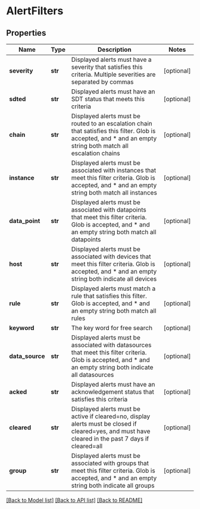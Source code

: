 # AlertFilters

## Properties
Name | Type | Description | Notes
------------ | ------------- | ------------- | -------------
**severity** | **str** | Displayed alerts must have a severity that satisfies this criteria. Multiple severities are separated by commas | [optional] 
**sdted** | **str** | Displayed alerts must have an SDT status that meets this criteria | [optional] 
**chain** | **str** | Displayed alerts must be routed to an escalation chain that satisfies this filter. Glob is accepted, and * and an empty string both match all escalation chains | [optional] 
**instance** | **str** | Displayed alerts must be associated with instances that meet this filter criteria. Glob is accepted, and * and an empty string both match all instances | [optional] 
**data_point** | **str** | Displayed alerts must be associated with datapoints that meet this filter criteria. Glob is accepted, and * and an empty string both match all datapoints | [optional] 
**host** | **str** | Displayed alerts must be associated with devices that meet this filter criteria. Glob is accepted, and * and an empty string both indicate all devices | [optional] 
**rule** | **str** | Displayed alerts must match a rule that satisfies this filter. Glob is accepted, and * and an empty string both match all rules | [optional] 
**keyword** | **str** | The key word for free search | [optional] 
**data_source** | **str** | Displayed alerts must be associated with datasources that meet this filter criteria. Glob is accepted, and * and an empty string both indicate all datasources | [optional] 
**acked** | **str** | Displayed alerts must have an acknowledgement status that satisfies this criteria | [optional] 
**cleared** | **str** | Displayed alerts must be active if cleared&#x3D;no,  display alerts must be closed if cleared&#x3D;yes, and must have cleared in the past 7 days if cleared&#x3D;all | [optional] 
**group** | **str** | Displayed alerts must be associated with groups that meet this filter criteria. Glob is accepted, and * and an empty string both indicate all groups | [optional] 

[[Back to Model list]](../README.md#documentation-for-models) [[Back to API list]](../README.md#documentation-for-api-endpoints) [[Back to README]](../README.md)


